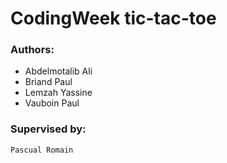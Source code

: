 # CodingWeek tic-tac-toe

### Authors: 
- Abdelmotalib Ali 
- Briand Paul
- Lemzah Yassine
- Vauboin Paul 

### Supervised by: 
    Pascual Romain